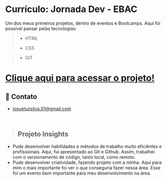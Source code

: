 # Currículo: Jornada Dev - EBAC
Um dos meus primeiros projetos, dentro de eventos e Bootcamps. Aqui foi possível passar pelas tecnologias:
> - HTML

> - CSS

> - GIT

# <a href="https://josuedevgit.github.io" target="_blank">Clique aqui para acessar o projeto!</a>

## 📧 Contato
- josueluzsilva.01@gmail.com

<br>

>## Projeto Insights
- Pude desenvolver habilidades e métodos de trabalho muito eficiêntes e profissionais. Aqui, fui apresentado ao Git e Github. Assim, trabalhei com o versionamento de código, tanto local, como remoto.
- Pude desenvolver criatividade, fazendo projeto com a minha. Aqui para mim o mais importante foi ver o que conseguria fazer nessa área. Esse foi um evento bem importante para meu desenvolvimento na área.
